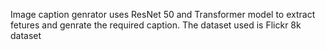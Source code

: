 Image caption genrator uses ResNet 50 and Transformer model to extract fetures and genrate the required caption.
The dataset used is Flickr 8k dataset

